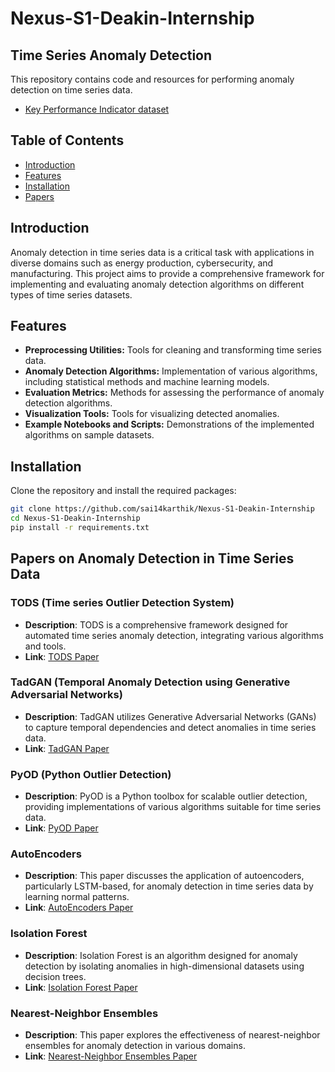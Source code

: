 # Nexus-S1-Deakin-Internship

## Time Series Anomaly Detection

This repository contains code and resources for performing anomaly detection on time series data.

- [Key Performance Indicator dataset](https://data.world/datasets/kpi)

## Table of Contents

- [Introduction](#introduction)
- [Features](#features)
- [Installation](#installation)
- [Papers](#papers)

## Introduction

Anomaly detection in time series data is a critical task with applications in diverse domains such as energy production, cybersecurity, and manufacturing. This project aims to provide a comprehensive framework for implementing and evaluating anomaly detection algorithms on different types of time series datasets.

## Features

- **Preprocessing Utilities:** Tools for cleaning and transforming time series data.
- **Anomaly Detection Algorithms:** Implementation of various algorithms, including statistical methods and machine learning models.
- **Evaluation Metrics:** Methods for assessing the performance of anomaly detection algorithms.
- **Visualization Tools:** Tools for visualizing detected anomalies.
- **Example Notebooks and Scripts:** Demonstrations of the implemented algorithms on sample datasets.

## Installation

Clone the repository and install the required packages:

```bash
git clone https://github.com/sai14karthik/Nexus-S1-Deakin-Internship
cd Nexus-S1-Deakin-Internship
pip install -r requirements.txt
```

## Papers on Anomaly Detection in Time Series Data

### TODS (Time series Outlier Detection System)
- **Description**: TODS is a comprehensive framework designed for automated time series anomaly detection, integrating various algorithms and tools.
- **Link**: [TODS Paper](https://arxiv.org/abs/2009.09822)

### TadGAN (Temporal Anomaly Detection using Generative Adversarial Networks)
- **Description**: TadGAN utilizes Generative Adversarial Networks (GANs) to capture temporal dependencies and detect anomalies in time series data.
- **Link**: [TadGAN Paper](https://arxiv.org/abs/2009.07769)

### PyOD (Python Outlier Detection)
- **Description**: PyOD is a Python toolbox for scalable outlier detection, providing implementations of various algorithms suitable for time series data.
- **Link**: [PyOD Paper](https://arxiv.org/abs/1901.01588)

### AutoEncoders
- **Description**: This paper discusses the application of autoencoders, particularly LSTM-based, for anomaly detection in time series data by learning normal patterns.
- **Link**: [AutoEncoders Paper](https://arxiv.org/abs/1807.02011)

### Isolation Forest
- **Description**: Isolation Forest is an algorithm designed for anomaly detection by isolating anomalies in high-dimensional datasets using decision trees.
- **Link**: [Isolation Forest Paper](https://ieeexplore.ieee.org/document/4781136)

### Nearest-Neighbor Ensembles
- **Description**: This paper explores the effectiveness of nearest-neighbor ensembles for anomaly detection in various domains.
- **Link**: [Nearest-Neighbor Ensembles Paper](https://onlinelibrary.wiley.com/doi/10.1111/coin.12156)
